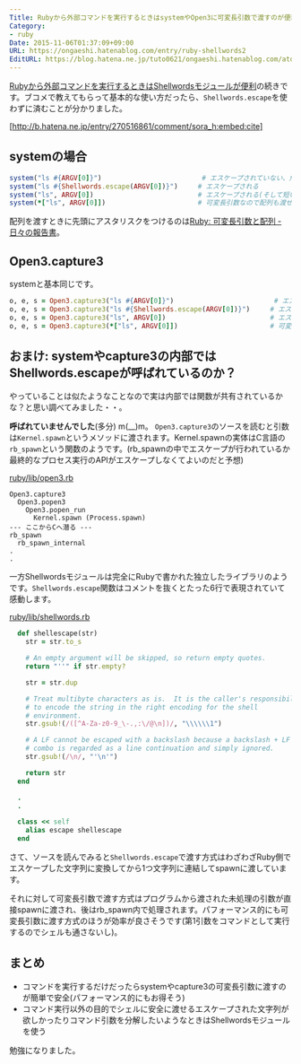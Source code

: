 ```yaml
---
Title: Rubyから外部コマンドを実行するときはsystemやOpen3に可変長引数で渡すのが便利
Category:
- ruby
Date: 2015-11-06T01:37:09+09:00
URL: https://ongaeshi.hatenablog.com/entry/ruby-shellwords2
EditURL: https://blog.hatena.ne.jp/tuto0621/ongaeshi.hatenablog.com/atom/entry/6653458415127071505
---
```


[Rubyから外部コマンドを実行するときはShellwordsモジュールが便利](http://ongaeshi.hatenablog.com/entry/ruby-shellwords)の続きです。ブコメで教えてもらって基本的な使い方だったら、`Shellwords.escape`を使わずに済むことが分かりました。

[http://b.hatena.ne.jp/entry/270516861/comment/sora_h:embed:cite]

## systemの場合

```ruby
system("ls #{ARGV[0]}")                         # エスケープされていない、危険
system("ls #{Shellwords.escape(ARGV[0])}")　　　# エスケープされる
system("ls", ARGV[0])                          # エスケープされる(そして短い)
system(*["ls", ARGV[0]])                       # 可変長引数なので配列も渡せる
```

配列を渡すときに先頭にアスタリスクをつけるのは[Ruby: 可変長引数と配列 - 日々の報告書](http://d.hatena.ne.jp/stakizawa/20100126/t1)。

## Open3.capture3

systemと基本同じです。

```ruby
o, e, s = Open3.capture3("ls #{ARGV[0]}")                         # エスケープされていない、危険
o, e, s = Open3.capture3("ls #{Shellwords.escape(ARGV[0])}")　　　# エスケープされる
o, e, s = Open3.capture3("ls", ARGV[0])                          # エスケープされる(そして短い)
o, e, s = Open3.capture3(*["ls", ARGV[0]])                       # 可変長引数なので配列も渡せる
```

## おまけ: systemやcapture3の内部ではShellwords.escapeが呼ばれているのか？
やっていることは似たようなことなので実は内部では関数が共有されているかな？と思い調べてみました・・。

**呼ばれていませんでした**(多分) m(__)m。 `Open3.capture3`のソースを読むと引数は`Kernel.spawn`というメソッドに渡されます。Kernel.spawnの実体はC言語の`rb_spawn`という関数のようです。(rb_spawnの中でエスケープが行われているか最終的なプロセス実行のAPIがエスケープしなくてよいのだと予想)

[ruby/lib/open3.rb](https://github.com/ruby/ruby/blob/832c74f428db6c5bd6e575e1f6ea7fe0891c84d2/lib/open3.rb)

```
Open3.capture3
  Open3.popen3
    Open3.popen_run
      Kernel.spawn (Process.spawn)
--- ここからCへ潜る ---
rb_spawn
  rb_spawn_internal
.
.
```

一方Shellwordsモジュールは完全にRubyで書かれた独立したライブラリのようです。`Shellwords.escape`関数はコメントを抜くとたった6行で表現されていて感動します。

[ruby/lib/shellwords.rb](https://github.com/ruby/ruby/blob/832c74f428db6c5bd6e575e1f6ea7fe0891c84d2/lib/shellwords.rb#L123)

```ruby
  def shellescape(str)
    str = str.to_s

    # An empty argument will be skipped, so return empty quotes.
    return "''" if str.empty?

    str = str.dup

    # Treat multibyte characters as is.  It is the caller's responsibility
    # to encode the string in the right encoding for the shell
    # environment.
    str.gsub!(/([^A-Za-z0-9_\-.,:\/@\n])/, "\\\\\\1")

    # A LF cannot be escaped with a backslash because a backslash + LF
    # combo is regarded as a line continuation and simply ignored.
    str.gsub!(/\n/, "'\n'")

    return str
  end

  .
  .

  class << self
    alias escape shellescape
  end
```

さて、ソースを読んでみると`Shellwords.escape`で渡す方式はわざわざRuby側でエスケープした文字列に変換してから1つ文字列に連結してspawnに渡しています。

それに対して可変長引数で渡す方式はプログラムから渡された未処理の引数が直接spawnに渡され、後はrb_spawn内で処理されます。パフォーマンス的にも可変長引数に渡す方式のほうが効率が良さそうです(第1引数をコマンドとして実行するのでシェルも通さないし)。

## まとめ
- コマンドを実行するだけだったらsystemやcapture3の可変長引数に渡すのが簡単で安全(パフォーマンス的にもお得そう)
- コマンド実行以外の目的でシェルに安全に渡せるエスケープされた文字列が欲しかったりコマンド引数を分解したいようなときはShellwordsモジュールを使う

勉強になりました。
